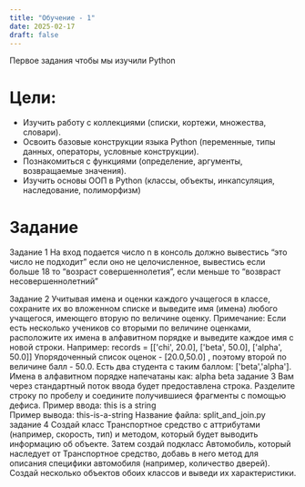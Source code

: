 ```yaml
---
title: "Обучение - 1"
date: 2025-02-17
draft: false
---
```

Первое задания чтобы мы изучили Python
# Цели:
- Изучить работу с коллекциями (списки, кортежи, множества, словари).
- Освоить базовые конструкции языка Python (переменные, типы данных, операторы, условные конструкции).
- Познакомиться с функциями (определение, аргументы, возвращаемые значения).
- Изучить основы ООП в Python (классы, объекты, инкапсуляция, наследование, полиморфизм)

# Задание 


Задание 1
На вход подается число n в консоль должно вывестись “это число не подходит” если оно не целочисленное, вывестись если больше 18 то “возраст совершеннолетия”, если меньше то “возвраст несовершеннолетний”

Задание 2
Учитывая имена и оценки каждого учащегося в классе, сохраните их во вложенном списке и выведите имя (имена) любого учащегося, имеющего вторую по величине оценку.
Примечание: Если есть несколько учеников со вторыми по величине оценками, расположите их имена в алфавитном порядке и выведите каждое имя с новой строки.
Например:
records = [['chi', 20.0], ['beta', 50.0], ['alpha', 50.0]]
Упорядоченный список оценок - [20.0,50.0] , поэтому второй по величине балл - 50.0. Есть два студента с таким баллом: ['beta','alpha']. Имена в алфавитном порядке напечатаны как:
alpha 
beta
задание 3 
Вам через стандартный поток ввода будет предоставлена строка. Разделите строку по пробелу и соедините получившиеся фрагменты с помощью дефиса.
Пример ввода:
this is a string   
Пример вывода:
this-is-a-string
Название файла: split_and_join.py
задание 4
Создай класс Транспортное средство с аттрибутами (например, скорость, тип) и методом, который будет выводить информацию об объекте. Затем создай подкласс Автомобиль, который наследует от Транспортное средство, добавь в него метод для описания специфики автомобиля (например, количество дверей). Создай несколько объектов обоих классов и выведи их характеристики.